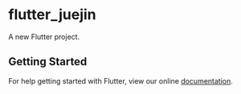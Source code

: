 # flutter_juejin

A new Flutter project.

## Getting Started

For help getting started with Flutter, view our online
[documentation](https://flutter.io/).
